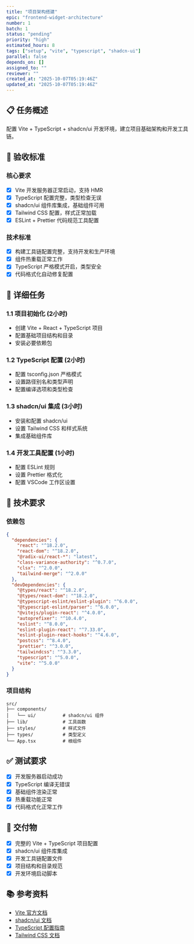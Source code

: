```yaml
---
title: "项目架构搭建"
epic: "frontend-widget-architecture"
number: 1
batch: 1
status: "pending"
priority: "high"
estimated_hours: 8
tags: ["setup", "vite", "typescript", "shadcn-ui"]
parallel: false
depends_on: []
assigned_to: ""
reviewer: ""
created_at: "2025-10-07T05:19:46Z"
updated_at: "2025-10-07T05:19:46Z"
---
```


## 📋 任务概述

配置 Vite + TypeScript + shadcn/ui 开发环境，建立项目基础架构和开发工具链。

## 🎯 验收标准

### 核心要求
- [x] Vite 开发服务器正常启动，支持 HMR
- [x] TypeScript 配置完整，类型检查无误
- [x] shadcn/ui 组件库集成，基础组件可用
- [x] Tailwind CSS 配置，样式正常加载
- [x] ESLint + Prettier 代码规范工具配置

### 技术标准
- [x] 构建工具链配置完整，支持开发和生产环境
- [x] 组件热重载正常工作
- [x] TypeScript 严格模式开启，类型安全
- [x] 代码格式化自动修复配置

## 📝 详细任务

### 1.1 项目初始化 (2小时)
- 创建 Vite + React + TypeScript 项目
- 配置基础项目结构和目录
- 安装必要依赖包

### 1.2 TypeScript 配置 (2小时)
- 配置 tsconfig.json 严格模式
- 设置路径别名和类型声明
- 配置编译选项和类型检查

### 1.3 shadcn/ui 集成 (3小时)
- 安装和配置 shadcn/ui
- 设置 Tailwind CSS 和样式系统
- 集成基础组件库

### 1.4 开发工具配置 (1小时)
- 配置 ESLint 规则
- 设置 Prettier 格式化
- 配置 VSCode 工作区设置

## 🔧 技术要求

### 依赖包
```json
{
  "dependencies": {
    "react": "^18.2.0",
    "react-dom": "^18.2.0",
    "@radix-ui/react-*": "latest",
    "class-variance-authority": "^0.7.0",
    "clsx": "^2.0.0",
    "tailwind-merge": "^2.0.0"
  },
  "devDependencies": {
    "@types/react": "^18.2.0",
    "@types/react-dom": "^18.2.0",
    "@typescript-eslint/eslint-plugin": "^6.0.0",
    "@typescript-eslint/parser": "^6.0.0",
    "@vitejs/plugin-react": "^4.0.0",
    "autoprefixer": "^10.4.0",
    "eslint": "^8.0.0",
    "eslint-plugin-react": "^7.33.0",
    "eslint-plugin-react-hooks": "^4.6.0",
    "postcss": "^8.4.0",
    "prettier": "^3.0.0",
    "tailwindcss": "^3.3.0",
    "typescript": "^5.0.0",
    "vite": "^5.0.0"
  }
}
```

### 项目结构
```
src/
├── components/
│   └── ui/          # shadcn/ui 组件
├── lib/             # 工具函数
├── styles/          # 样式文件
├── types/           # 类型定义
└── App.tsx          # 根组件
```

## ✅ 测试要求

- [x] 开发服务器启动成功
- [x] TypeScript 编译无错误
- [x] 基础组件渲染正常
- [x] 热重载功能正常
- [x] 代码格式化正常工作

## 🚀 交付物

- [x] 完整的 Vite + TypeScript 项目配置
- [x] shadcn/ui 组件库集成
- [x] 开发工具链配置文件
- [x] 项目结构和目录规范
- [x] 开发环境启动脚本

## 📚 参考资料

- [Vite 官方文档](https://vitejs.dev/)
- [shadcn/ui 文档](https://ui.shadcn.com/)
- [TypeScript 配置指南](https://www.typescriptlang.org/docs/)
- [Tailwind CSS 文档](https://tailwindcss.com/docs)
